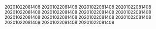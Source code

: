 20201022081408
20201022081408
20201022081408
20201022081408
20201022081408
20201022081408
20201022081408
20201022081408
20201022081408
20201022081408
20201022081408
20201022081408
20201022081408
20201022081408
20201022081408
